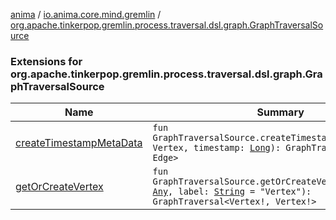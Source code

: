 [anima](../../index.md) / [io.anima.core.mind.gremlin](../index.md) / [org.apache.tinkerpop.gremlin.process.traversal.dsl.graph.GraphTraversalSource](./index.md)

### Extensions for org.apache.tinkerpop.gremlin.process.traversal.dsl.graph.GraphTraversalSource

| Name | Summary |
|---|---|
| [createTimestampMetaData](create-timestamp-meta-data.md) | `fun GraphTraversalSource.createTimestampMetaData(from: Vertex, timestamp: `[`Long`](https://kotlinlang.org/api/latest/jvm/stdlib/kotlin/-long/index.html)`): GraphTraversal<Vertex, Edge>` |
| [getOrCreateVertex](get-or-create-vertex.md) | `fun GraphTraversalSource.getOrCreateVertex(outVertex: `[`Any`](https://kotlinlang.org/api/latest/jvm/stdlib/kotlin/-any/index.html)`, label: `[`String`](https://kotlinlang.org/api/latest/jvm/stdlib/kotlin/-string/index.html)` = "Vertex"): GraphTraversal<Vertex!, Vertex!>` |
